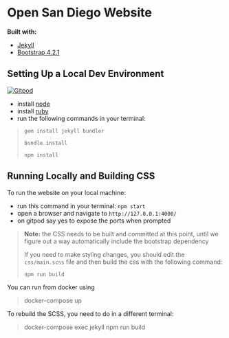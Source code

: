 # Open San Diego Website

**Built with:**

- [Jekyll](https://jekyllrb.com)
- [Bootstrap 4.2.1](https://getbootstrap.com/docs/4.2/getting-started/introduction)

## Setting Up a Local Dev Environment
[![Gitpod](https://gitpod.io/button/open-in-gitpod.svg)](https://gitpod-redirect.herokuapp.com)


- install [node](https://nodejs.org/en/download)
- install [ruby](https://www.ruby-lang.org/en/downloads)
- run the following commands in your terminal:

> `gem install jekyll bundler`
>
> `bundle install`
>
> `npm install`

## Running Locally and Building CSS

To run the website on your local machine:

- run this command in your terminal: `npm start`
- open a browser and navigate to `http://127.0.0.1:4000/`
- on gitpod say yes to expose the ports when prompted

> **Note:** the CSS needs to be built and committed at this point, until we figure out a way automatically include the bootstrap dependency
>
> If you need to make styling changes, you should edit the `css/main.scss` file and then build the css with the following command:
>
> `npm run build`

You can run from docker using 

> docker-compose up

To rebuild the SCSS, you need to do in a different terminal:

> docker-compose exec jekyll npm run build

